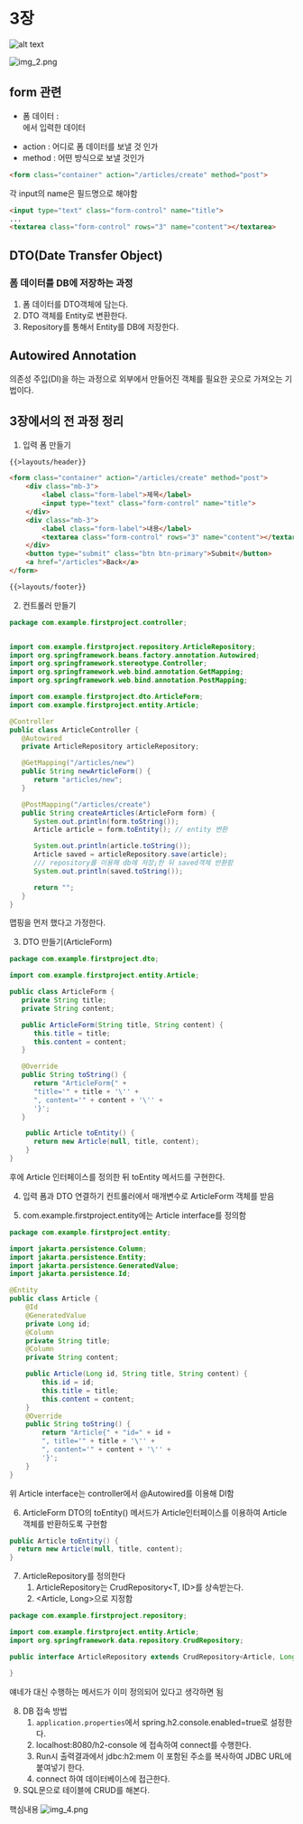 # 3장
![alt text](image.png)

![img_2.png](img_2.png)

## form 관련

- 폼 데이터 : <form>에서 입력한 데이터
- action : 어디로 폼 데이터를 보낼 것 인가
- method : 어떤 방식으로 보낼 것인가

```html
<form class="container" action="/articles/create" method="post">
```

각 input의 name은 필드명으로 해야함
```html
<input type="text" class="form-control" name="title">
...
<textarea class="form-control" rows="3" name="content"></textarea>
```

## DTO(Date Transfer Object)

### 폼 데이터를 DB에 저장하는 과정
1. 폼 데이터를 DTO객체에 담는다.
2. DTO 객체를 Entity로 변환한다.
3. Repository를 통해서 Entity를 DB에 저장한다.

## Autowired Annotation
의존성 주입(DI)을 하는 과정으로 외부에서 만들어진 객체를 필요한 곳으로 가져오는 기법이다.

## 3장에서의 전 과정 정리
1. 입력 폼 만들기
```html
{{>layouts/header}}

<form class="container" action="/articles/create" method="post">
    <div class="mb-3">
        <label class="form-label">제목</label>
        <input type="text" class="form-control" name="title">
    </div>
    <div class="mb-3">
        <label class="form-label">내용</label>
        <textarea class="form-control" rows="3" name="content"></textarea>
    </div>
    <button type="submit" class="btn btn-primary">Submit</button>
    <a href="/articles">Back</a>
</form>

{{>layouts/footer}}
```

2. 컨트롤러 만들기
```java
package com.example.firstproject.controller;


import com.example.firstproject.repository.ArticleRepository;
import org.springframework.beans.factory.annotation.Autowired;
import org.springframework.stereotype.Controller;
import org.springframework.web.bind.annotation.GetMapping;
import org.springframework.web.bind.annotation.PostMapping;

import com.example.firstproject.dto.ArticleForm;
import com.example.firstproject.entity.Article;

@Controller
public class ArticleController {
   @Autowired
   private ArticleRepository articleRepository;

   @GetMapping("/articles/new")
   public String newArticleForm() {
      return "articles/new";
   }

   @PostMapping("/articles/create")
   public String createArticles(ArticleForm form) {
      System.out.println(form.toString());
      Article article = form.toEntity(); // entity 변환

      System.out.println(article.toString());
      Article saved = articleRepository.save(article);
      /// repository를 이용해 db에 저장¡한 뒤 saved객체 반환함
      System.out.println(saved.toString());

      return "";
   }
}

```

맵핑을 먼저 했다고 가정한다.

3. DTO 만들기(ArticleForm)
```java
package com.example.firstproject.dto;

import com.example.firstproject.entity.Article;

public class ArticleForm {
   private String title;
   private String content;

   public ArticleForm(String title, String content) {
      this.title = title;
      this.content = content;
   }

   @Override
   public String toString() {
      return "ArticleForm{" + 
      "title='" + title + '\'' + 
      ", content='" + content + '\'' + 
      '}';
   }

    public Article toEntity() {
      return new Article(null, title, content);
    }
}

```

후에 Article 인터페이스를 정의한 뒤 toEntity 메서드를 구현한다.

4. 입력 폼과 DTO 연결하기
   컨트롤러에서 매개변수로 ArticleForm 객체를 받음

5. com.example.firstproject.entity에는 Article interface를 정의함
```java
package com.example.firstproject.entity;

import jakarta.persistence.Column;
import jakarta.persistence.Entity;
import jakarta.persistence.GeneratedValue;
import jakarta.persistence.Id;

@Entity
public class Article {
    @Id
    @GeneratedValue
    private Long id;
    @Column
    private String title;
    @Column
    private String content;

    public Article(Long id, String title, String content) {
        this.id = id;
        this.title = title;
        this.content = content;
    }
    @Override
    public String toString() {
        return "Article{" + "id=" + id +
        ", title='" + title + '\'' +
        ", content='" + content + '\'' +
        '}';
    }
}

```

위 Article interface는 controller에서 @Autowired를 이용해 DI함

6. ArticleForm DTO의 toEntity() 메서드가 Article인터페이스를 이용하여 Article 객체를 반환하도록 구현함
```java
public Article toEntity() {
  return new Article(null, title, content);
}
```


7. ArticleRepository를 정의한다
    1. ArticleRepository는 CrudRepository<T, ID>를 상속받는다.
    2. <Article, Long>으로 지정함
```java
package com.example.firstproject.repository;

import com.example.firstproject.entity.Article;
import org.springframework.data.repository.CrudRepository;

public interface ArticleRepository extends CrudRepository<Article, Long> {

}
```

얘네가 대신 수행하는 메서드가 이미 정의되어 있다고 생각하면 됨

8. DB 접속 방법
    1. `application.properties`에서 spring.h2.console.enabled=true로 설정한다.
    2.  localhost:8080/h2-console 에 접속하여 connect를 수행한다.
    3. Run시 출력결과에서 jdbc:h2:mem 이 포함된 주소를 복사하여 JDBC URL에 붙여넣기 한다.
    4. connect 하여 데이터베이스에 접근한다.
9. SQL문으로 테이블에 CRUD를 해본다.


핵심내용
![img_4.png](img_4.png)